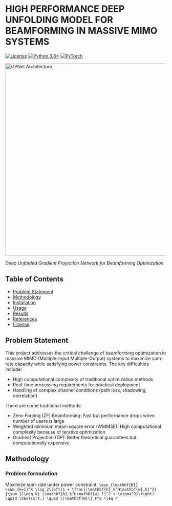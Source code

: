 # HIGH PERFORMANCE DEEP UNFOLDING MODEL FOR BEAMFORMING IN MASSIVE MIMO SYSTEMS

[![License](https://img.shields.io/badge/license-MIT-blue.svg)](LICENSE)
[![Python 3.8+](https://img.shields.io/badge/python-3.8%2B-blue)](https://www.python.org/)
[![PyTorch](https://img.shields.io/badge/PyTorch-1.10%2B-orange)](https://pytorch.org/)

<img src="docs/architecture.png" alt="GPNet Architecture" width="600"/>

*Deep Unfolded Gradient Projection Network for  Beamforming Optimization*

## Table of Contents
- [Problem Statement](#problem-statement)
- [Methodology](#methodology)
- [Installation](#installation)
- [Usage](#usage)
- [Results](#results)
- [References](#references)
- [License](#license)
## Problem Statement
This project addresses the critical challenge of beamforming optimization in massive MIMO (Multiple-Input Multiple-Output) systems to maximize sum-rate capacity while satisfying power constraints. The key difficulties include:
- High computational complexity of traditional optimization methods
- Real-time processing requirements for practical deployment
- Handling of complex channel conditions (path loss, shadowing, correlation)
  
There are some traditional methods:
- Zero-Forcing (ZF) Beamforming: Fast but performance drops when number of users is large
- Weighted minimum mean-square error (WMMSE): High computational complexity because of terative optimization
- Gradient Projection (GP): Better theoretical guarantees but computationally expensive
## Methodology
### Problem formulation
Maximize sum-rate under power constraint:
`\max_{\mathbf{W}} \sum_{k=1}^K \log_2\left(1 + \frac{|\mathbf{h}_k^H\mathbf{w}_k|^2}{\sum_{l\neq k} |\mathbf{h}_k^H\mathbf{w}_l|^2 + \sigma^2}\right) \quad \text{s.t.} \quad \|\mathbf{W}\|_F^2 \leq P`
